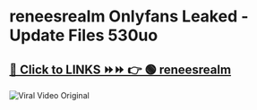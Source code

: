 
 # reneesrealm Onlyfans Leaked - Update Files 530uo

## <h2><a href="https://clipsfans.com/reneesrealm&ref=git">🔗 Click to LINKS ⏩⏩ 👉 🟢 reneesrealm </a></h2>

<a href="https://clipsfans.com/reneesrealm&ref=git" rel="nofollow" data-target="animated-image.originalLink"><img src="https://i.ibb.co.com/xMMVF88/686577567.gif" alt="Viral Video Original" style="max-width: 100%; display: inline-block;" data-target="animated-image.originalImage"></a>

